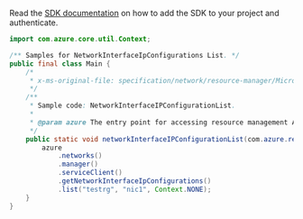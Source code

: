 Read the [SDK documentation](https://github.com/Azure/azure-sdk-for-java/blob/azure-resourcemanager_2.11.0/sdk/resourcemanager/azure-resourcemanager/README.md) on how to add the SDK to your project and authenticate.

```java
import com.azure.core.util.Context;

/** Samples for NetworkInterfaceIpConfigurations List. */
public final class Main {
    /*
     * x-ms-original-file: specification/network/resource-manager/Microsoft.Network/stable/2021-05-01/examples/NetworkInterfaceIPConfigurationList.json
     */
    /**
     * Sample code: NetworkInterfaceIPConfigurationList.
     *
     * @param azure The entry point for accessing resource management APIs in Azure.
     */
    public static void networkInterfaceIPConfigurationList(com.azure.resourcemanager.AzureResourceManager azure) {
        azure
            .networks()
            .manager()
            .serviceClient()
            .getNetworkInterfaceIpConfigurations()
            .list("testrg", "nic1", Context.NONE);
    }
}
```
